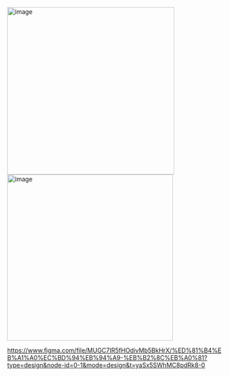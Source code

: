 <img width="386" alt="image" src="https://github.com/hyerin1228/react-beolleong-app/assets/84621142/2f75d13d-9a77-42f4-aaf4-0e457d3183d5">

<img width="383" alt="image" src="https://github.com/hyerin1228/react-beolleong-app/assets/84621142/273a6527-d7e0-485b-b5f3-dfaa689aa9fc">




https://www.figma.com/file/MUGC7IR5fHOdivMb5BkHrX/%ED%81%B4%EB%A1%A0%EC%BD%94%EB%94%A9-%EB%B2%8C%EB%A0%81?type=design&node-id=0-1&mode=design&t=yaSx5SWhMC8pdRk8-0
